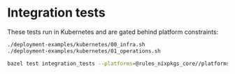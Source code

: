 # Integration tests

These tests run in Kubernetes and are gated behind platform constraints:

```bash
./deployment-examples/kubernetes/00_infra.sh
./deployment-examples/kubernetes/01_operations.sh

bazel test integration_tests --platforms=@rules_nixpkgs_core//platforms:host
```
